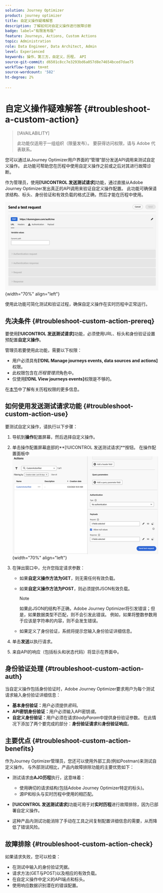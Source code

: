 ```yaml
---
solution: Journey Optimizer
product: journey optimizer
title: 自定义操作疑难解答
description: 了解如何对自定义操作进行故障诊断
badge: label="有限发布版"
feature: Journeys, Actions, Custom Actions
topic: Administration
role: Data Engineer, Data Architect, Admin
level: Experienced
keywords: 操作，第三方，自定义，历程， API
source-git-commit: d6501c8cc7e3293bd6a057d8e74654bced7dae75
workflow-type: tm+mt
source-wordcount: '582'
ht-degree: 2%

---
```



# 自定义操作疑难解答 {#troubleshoot-a-custom-action}

>[!AVAILABILITY]
>
>此功能仅适用于一组组织（限量发布）。 要获得访问权限，请与 Adobe 代表联系。
>

您可以通过从Journey Optimizer用户界面的“管理”部分发送API调用来测试自定义操作。 此功能可帮助您在历程中使用自定义操作之前或之后对其进行故障诊断。

作为管理员，使用&#x200B;**[!UICONTROL 发送测试请求]**&#x200B;功能，通过直接从Adobe Journey Optimizer发出真正的API调用来验证自定义操作配置。 此功能可确保请求结构、标头、身份验证和有效负载的格式正确，然后才能在历程中使用。

![](assets/send-test-request.png){width="70%" align="left"}

使用此功能可简化测试和验证过程，确保自定义操作在实时历程中正常运行。

## 先决条件 {#troubleshoot-custom-action-prereq}

要使用&#x200B;**[!UICONTROL 发送测试请求]**&#x200B;功能，必须使用URL、标头和身份验证设置预配置&#x200B;**自定义操作**。

管理员若要使用此功能，需要以下权限：

* 用户必须具有&#x200B;**[!DNL Manage journeys events, data sources and actions]**&#x200B;权限。
* 此权限包含在&#x200B;*历程管理员*&#x200B;角色中。
* 仅使用&#x200B;**[!DNL View journeys events]**&#x200B;权限是不够的。

在[本节](../administration/high-low-permissions.md#journey-capability)中了解有关历程权限的更多信息。

## 如何使用发送测试请求功能 {#troubleshoot-custom-action-use}

要测试自定义操作，请执行以下步骤：

1. 导航到&#x200B;**操作**&#x200B;配置屏幕，然后选择自定义操作。
1. 单击操作配置屏幕底部的&#x200B;**[!UICONTROL 发送测试请求]**按钮。
   在操作配置面板中![发送测试请求按钮](assets/test-request.png){width="70%" align="left"}
1. 在弹出窗口中，允许您指定请求参数：

   * 如果&#x200B;**自定义操作方法为GET**，则无需任何有效负载。
   * 如果&#x200B;**自定义操作方法为POST**，则必须提供JSON有效负载。

     >[!NOTE]
     >
     >如果此JSON的结构不正确，Adobe Journey Optimizer将引发错误；但是，如果数据类型不匹配，则不会引发此错误。 例如，如果将整数参数用于应该是字符串的内容，则不会发生错误。

   * 如果定义了身份验证，系统将提示您输入身份验证详细信息。

1. 单击&#x200B;**发送**&#x200B;以执行请求。
1. 来自API的响应（包括标头和状态代码）将显示在界面中。

## 身份验证处理 {#troubleshoot-custom-action-auth}

当自定义操作包括身份验证时，Adobe Journey Optimizer要求用户为每个测试请求输入身份验证详细信息：

* **基本身份验证：**&#x200B;用户必须提供&#x200B;*密码*。
* **API密钥身份验证：**&#x200B;用户必须输入API密钥&#x200B;*值*。
* **自定义身份验证：**&#x200B;用户必须在请求&#x200B;*bodyParam*&#x200B;中提供身份验证参数。 在此情况下添加了两个要完成的部分：**身份验证请求**&#x200B;和&#x200B;**身份验证响应**。

## 主要优点 {#troubleshoot-custom-action-benefits}

作为Journey Optimizer管理员，您还可以使用外部工具(例如Postman)来测试自定义操作。 与外部测试相比，产品内故障排除功能的主要优势如下：

* 测试请求由&#x200B;**AJO历程**&#x200B;执行，这意味着：

   * 使用确切的请求结构(包括Adobe Journey Optimizer特定的标头)。
   * 源IP和标头与实时历程中使用的相匹配。

* **[!UICONTROL 发送测试请求]**&#x200B;功能可用于对&#x200B;**实时历程**&#x200B;进行故障排除，因为已部署自定义操作。

* 这种产品内测试功能消除了手动在工具之间复制配置详细信息的需要，从而降低了错误风险。

## 故障排除 {#troubleshoot-custom-action-check}

如果请求失败，您可以检查：

* 在测试中输入的身份验证凭据。
* 请求方法(GET与POST)以及相应的有效负载。
* 在自定义操作中定义的API端点和标头。
* 使用响应数据识别潜在的错误配置。

